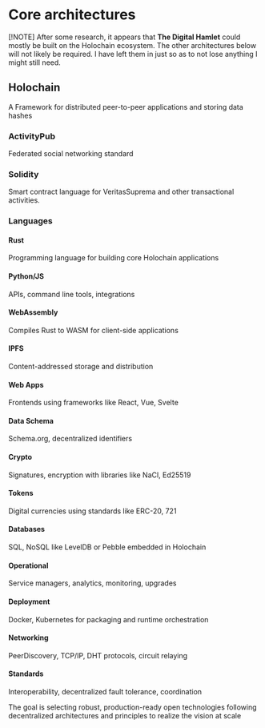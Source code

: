 
# Core architectures

[!NOTE]
After some research, it appears that **The Digital Hamlet** could mostly be built on the Holochain ecosystem. The other architectures below will not likely be required.  I have left them in just so as to not lose anything I might still need.

## Holochain

A Framework for distributed peer-to-peer applications and storing data hashes

### ActivityPub

Federated social networking standard

### Solidity

Smart contract language for VeritasSuprema and other transactional activities.

### Languages

#### Rust

Programming language for building core Holochain applications

#### Python/JS

APIs, command line tools, integrations

#### WebAssembly

Compiles Rust to WASM for client-side applications

#### IPFS

Content-addressed storage and distribution

#### Web Apps

Frontends using frameworks like React, Vue, Svelte

#### Data Schema

Schema.org, decentralized identifiers  

#### Crypto

Signatures, encryption with libraries like NaCl, Ed25519

#### Tokens

Digital currencies using standards like ERC-20, 721

#### Databases

SQL, NoSQL like LevelDB or Pebble embedded in Holochain

#### Operational

Service managers, analytics, monitoring, upgrades  

#### Deployment

Docker, Kubernetes for packaging and runtime orchestration

#### Networking

PeerDiscovery, TCP/IP, DHT protocols, circuit relaying

#### Standards

Interoperability, decentralized fault tolerance, coordination

The goal is selecting robust, production-ready open technologies following decentralized architectures and principles to realize the vision at scale
